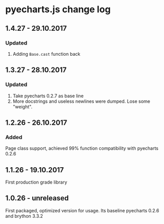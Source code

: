 # pyecharts.js change log

## 1.4.27 - 29.10.2017

### Updated

1. Adding `Base.cast` function back

## 1.3.27 - 28.10.2017

### Updated

1. Take pyecharts 0.2.7 as base line
2. More docstrings and useless newlines were dumped. Lose some "weight".

## 1.2.26 - 26.10.2017

### Added

Page class support, achieved 99% function compatibility with pyecharts 0.2.6

## 1.1.26 - 19.10.2017

First production grade library

## 1.0.26 - unreleased

First packaged, optimized version for usage. Its baseline pyecharts 0.2.6 and
brython 3.3.2

